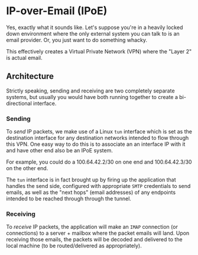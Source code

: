 # IP-over-Email (IPoE)

Yes, exactly what it sounds like. Let's suppose you're in a heavily locked down environment where
the only external system you can talk to is an email provider. Or, you just want to do
something whacky.

This effectively creates a Virtual Private Network (VPN) where the "Layer 2" is actual email.

## Architecture

Strictly speaking, sending and receiving are two completely separate systems, but usually
you would have both running together to create a bi-directional interface.


### Sending
To _send_ IP packets, we make use of a Linux `tun` interface which is set as the destination
interface for any destination networks intended to flow through this VPN. One easy way to do this
is to associate an an interface IP with it and have other end also be an IPoE system.

For example, you could do a 100.64.42.2/30 on one end and 100.64.42.3/30 on the other end.

The `tun` interface is in fact brought up by firing up the application that handles the send side,
configured with appropriate `SMTP` credentials to send emails, as well as the "next hops"
(email addresses) of any endpoints intended to be reached through through the tunnel.

### Receiving

To _receive_ IP packets, the application will make an `IMAP` connection (or connections) to
a server + mailbox where the packet emails will land. Upon receiving those emails, the packets
will be decoded and delivered to the local machine (to be routed/delivered as appropriately).